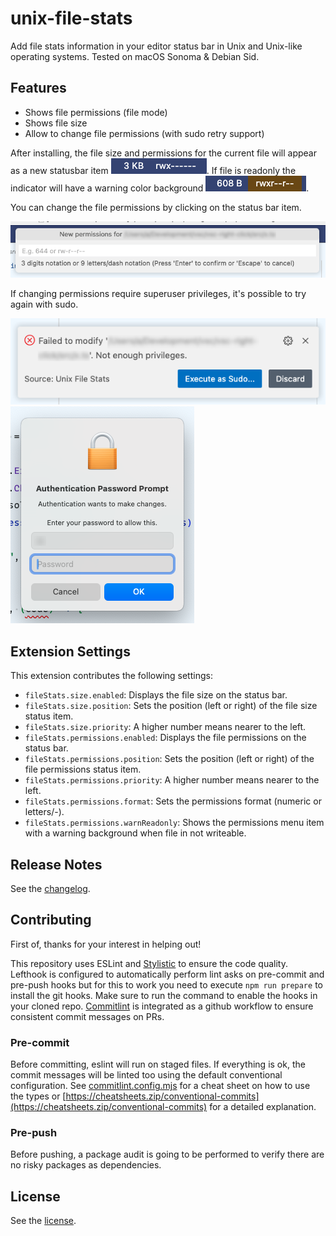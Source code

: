 # unix-file-stats

Add file stats information in your editor status bar in Unix and Unix-like operating systems. Tested on macOS Sonoma & Debian Sid.

## Features

 - Shows file permissions (file mode)
 - Shows file size
 - Allow to change file permissions (with sudo retry support)

After installing, the file size and permissions for the current file will appear as a new statusbar item ![Preview](resources/stats_1.png). If file is readonly the indicator will have a warning color background ![Preview](resources/stats_2.png).

You can change the file permissions by clicking on the status bar item.

![Preview](resources/change_prompt.png)

If changing permissions require superuser privileges, it's possible to try again with sudo.

![Preview](resources/sudo_retry.png)
![Preview](resources/sudo_prompt.png)

## Extension Settings

This extension contributes the following settings:

* `fileStats.size.enabled`:             Displays the file size on the status bar.
* `fileStats.size.position`:            Sets the position (left or right) of the file size status item.
* `fileStats.size.priority`:            A higher number means nearer to the left.
* `fileStats.permissions.enabled`:      Displays the file permissions on the status bar.
* `fileStats.permissions.position`:     Sets the position (left or right) of the file permissions status item.
* `fileStats.permissions.priority`:     A higher number means nearer to the left.
* `fileStats.permissions.format`:       Sets the permissions format (numeric or letters/-).
* `fileStats.permissions.warnReadonly`: Shows the permissions menu item with a warning background when file in not writeable.

## Release Notes

See the [changelog](./CHANGELOG.md).

## Contributing

First of, thanks for your interest in helping out!

This repository uses ESLint and [Stylistic](https://eslint.style/) to ensure the code quality. Lefthook is configured to automatically perform lint asks on pre-commit and pre-push hooks but for this to work you need to execute `npm run prepare` to install the git hooks. Make sure to run the command to enable the hooks in your cloned repo. [Commitlint](https://commitlint.js.org/) is integrated as a github workflow to ensure consistent commit messages on PRs.

### Pre-commit

Before committing, eslint will run on staged files. If everything is ok, the commit messages will be linted too using the default conventional configuration. See [commitlint.config.mjs](./commitlint.config.mjs) for a cheat sheet on how to use the types or [https://cheatsheets.zip/conventional-commits](https://cheatsheets.zip/conventional-commits) for a detailed explanation.

### Pre-push

Before pushing, a package audit is going to be performed to verify there are no risky packages as dependencies.

## License

See the [license](./LICENSE.md).

